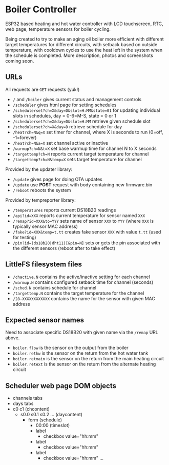# Boiler Controller

ESP32 based heating and hot water controller with LCD touchscreen, RTC, web page, temperature sensors for boiler cycling.

Being created to try to make an aging oil boiler more efficient with different target temperatures for different circuits, with setback based on outside temperature, with cooldown cycles to use the heat left in the system when the schedule is completed.
More description, photos and screenshots coming soon.

## URLs

All requests are `GET` requests (yuk!)

* `/` and `/boiler` gives current status and management controls
* `/scheduler` gives html page for setting schedules
* `/schedulerset?ch=X&day=D&slot=H:MM&state=01` for updating individual slots in schedules, day = 0-6=M-S, state = 0 or 1
* `/schedulerset?ch=X&day=D&slot=H:MM` retrieve given schedule slot
* `/schedulerset?ch=X&day=D` retrieve schedule for day
* `/heat?ch=N&q=X` set timer for channel, where X is seconds to run (0=off, -1=forever)
* `/heat?ch=N&a=X` set channel active or inactive
* `/warmup?ch=N&t=X` set base warmup time for channel N to X seconds
* `/targettemp?ch=N` reports current target temperature for channel
* `/targettemp?ch=N&temp=X` sets target temperature for channel

Provided by the updater library:
* `/update` gives page for doing OTA updates
* `/update` use __POST__ request with body containing new firmware.bin
* `/reboot` reboots the system

Provided by tempreporter library:
* `/temperatures` reports current DS18B20 readings
* `/api?id=XXX` reports current temperature for sensor named `XXX`
* `/remap?id=XXX&to=YYY` sets name of sensor `XXX` to `YYY` (where `XXX` is typically sensor MAC address)
* `/fake?id=XXX&temp=t.tt` creates fake sensor `XXX` with value `t.tt` (used for testing)
* `/pin?id=(ds18b20|dht11)[&pin=N]` sets or gets the pin associated with the different sensors (reboot after to take effect)

## LittleFS filesystem files

* `/chactive.N` contains the active/inactive setting for each channel
* `/warmup.N` contains configured setback time for channel (seconds)
* `/sched.N` contains schedule for channel
* `/targettemp.N` contains the target temperature for the channel
* `/28-XXXXXXXXXXXX` contains the name for the sensor with given MAC address

## Expected sensor names

Need to associate specific DS18B20 with given name via the `/remap` URL above.

* `boiler.flow` is the sensor on the output from the boiler
* `boiler.rethw` is the sensor on the return from the hot water tank
* `boiler.retmain` is the sensor on the return from the main heating circuit
* `boiler.retext` is the sensor on the return from the alternate heating circuit

## Scheduler web page DOM objects

* channels tabs
* days tabs
* c0 c1 (chcontent)
  * s0.0 s0.1 s0.2 ... (daycontent)
    * form (schedule)
      * 00:00 (timeslot)
      * label
        * checkbox value="hh:mm"
      * label
        * checkbox value="hh:mm"
      * label
        * checkbox value="hh:mm"
...
